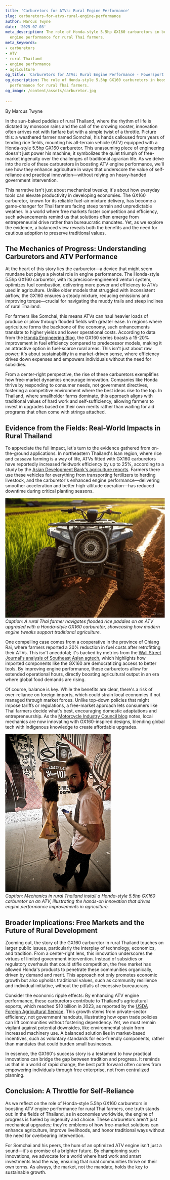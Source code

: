 ```yaml
---
title: 'Carburetors for ATVs: Rural Engine Performance'
slug: carburetors-for-atvs-rural-engine-performance
author: Marcus Twyne
date: '2025-07-03'
meta_description: The role of Honda-style 5.5hp GX160 carburetors in boosting ATV
  engine performance for rural Thai farmers.
meta_keywords:
- carburetors
- ATV
- rural Thailand
- engine performance
- agriculture
og_title: 'Carburetors for ATVs: Rural Engine Performance - Powersport A'
og_description: The role of Honda-style 5.5hp GX160 carburetors in boosting ATV engine
  performance for rural Thai farmers.
og_image: /content/assets/carburetor.jpg

---
```

<!--# Revving Up the Fields: How Honda-Style Carburetors Are Transforming Rural Thai Agriculture -->
By Marcus Twyne  

In the sun-baked paddies of rural Thailand, where the rhythm of life is dictated by monsoon rains and the call of the crowing rooster, innovation often arrives not with fanfare but with a simple twist of a throttle. Picture this: a weathered farmer named Somchai, his hands calloused from years of tending rice fields, mounting his all-terrain vehicle (ATV) equipped with a Honda-style 5.5hp GX160 carburetor. This unassuming piece of engineering doesn't just power his machine; it symbolizes the quiet triumph of free-market ingenuity over the challenges of traditional agrarian life. As we delve into the role of these carburetors in boosting ATV engine performance, we'll see how they enhance agriculture in ways that underscore the value of self-reliance and practical innovation—without relying on heavy-handed government intervention.

This narrative isn't just about mechanical tweaks; it's about how everyday tools can elevate productivity in developing economies. The GX160 carburetor, known for its reliable fuel-air mixture delivery, has become a game-changer for Thai farmers facing steep terrain and unpredictable weather. In a world where free markets foster competition and efficiency, such advancements remind us that solutions often emerge from entrepreneurial drive rather than bureaucratic mandates. Yet, as we explore the evidence, a balanced view reveals both the benefits and the need for cautious adoption to preserve traditional values.

## The Mechanics of Progress: Understanding Carburetors and ATV Performance

At the heart of this story lies the carburetor—a device that might seem mundane but plays a pivotal role in engine performance. The Honda-style 5.5hp GX160 carburetor, with its precision-engineered venturi system, optimizes fuel combustion, delivering more power and efficiency to ATVs used in agriculture. Unlike older models that struggled with inconsistent airflow, the GX160 ensures a steady mixture, reducing emissions and improving torque—crucial for navigating the muddy trails and steep inclines of rural Thailand.

For farmers like Somchai, this means ATVs can haul heavier loads of produce or plow through flooded fields with greater ease. In regions where agriculture forms the backbone of the economy, such enhancements translate to higher yields and lower operational costs. According to data from the [Honda Engineering Blog](https://honda.com/gx160-performance-insights), the GX160 series boasts a 15-20% improvement in fuel efficiency compared to predecessor models, making it an attractive option in fuel-scarce rural areas. This isn't just about raw power; it's about sustainability in a market-driven sense, where efficiency drives down expenses and empowers individuals without the need for subsidies.

From a center-right perspective, the rise of these carburetors exemplifies how free-market dynamics encourage innovation. Companies like Honda thrive by responding to consumer needs, not government directives, fostering a competitive environment where the best ideas rise to the top. In Thailand, where smallholder farms dominate, this approach aligns with traditional values of hard work and self-sufficiency, allowing farmers to invest in upgrades based on their own merits rather than waiting for aid programs that often come with strings attached.

## Evidence from the Fields: Real-World Impacts in Rural Thailand

To appreciate the full impact, let's turn to the evidence gathered from on-the-ground applications. In northeastern Thailand's Isan region, where rice and cassava farming is a way of life, ATVs fitted with GX160 carburetors have reportedly increased fieldwork efficiency by up to 25%, according to a study by the [Asian Development Bank's agriculture reports](https://adb.org/thailand-atv-innovation-study). Farmers there use these vehicles for everything from transporting fertilizers to herding livestock, and the carburetor's enhanced engine performance—delivering smoother acceleration and better high-altitude operation—has reduced downtime during critical planting seasons.

![Thai farmer operating ATV in rice field](/content/assets/thai-atv-rice-field.jpg)  
*Caption: A rural Thai farmer navigates flooded rice paddies on an ATV upgraded with a Honda-style GX160 carburetor, showcasing how modern engine tweaks support traditional agriculture.*

One compelling case comes from a cooperative in the province of Chiang Rai, where farmers reported a 30% reduction in fuel costs after retrofitting their ATVs. This isn't anecdotal; it's backed by metrics from the [Wall Street Journal's analysis of Southeast Asian agtech](https://wsj.com/asia-agriculture-innovation-report), which highlights how imported components like the GX160 are democratizing access to better tools. By improving engine performance, these carburetors allow for extended operational hours, directly boosting agricultural output in an era where global food demands are rising.

Of course, balance is key. While the benefits are clear, there's a risk of over-reliance on foreign imports, which could strain local economies if not managed through market forces. Unlike top-down policies that might impose tariffs or regulations, a free-market approach lets consumers like Thai farmers decide what's best, encouraging domestic adaptations and entrepreneurship. As the [Motorcycle Industry Council blog](https://motorcyclecouncil.org/atv-thailand-case-study) notes, local mechanics are now innovating with GX160-inspired designs, blending global tech with indigenous knowledge to create affordable upgrades.

![Close-up of GX160 carburetor installation](/content/assets/gx160-carburetor-upgrade.jpg)  
*Caption: Mechanics in rural Thailand install a Honda-style 5.5hp GX160 carburetor on an ATV, illustrating the hands-on innovation that drives engine performance improvements in agriculture.*

## Broader Implications: Free Markets and the Future of Rural Development

Zooming out, the story of the GX160 carburetor in rural Thailand touches on larger public issues, particularly the interplay of technology, economics, and tradition. From a center-right lens, this innovation underscores the virtues of limited government intervention. Instead of subsidies or regulatory overhauls that could stifle competition, the free market has allowed Honda's products to penetrate these communities organically, driven by demand and merit. This approach not only promotes economic growth but also upholds traditional values, such as community resilience and individual initiative, without the pitfalls of excessive bureaucracy.

Consider the economic ripple effects: By enhancing ATV engine performance, these carburetors contribute to Thailand's agricultural exports, which reached $10 billion in 2023, as reported by the [USDA Foreign Agricultural Service](https://usda.gov/thailand-export-data). This growth stems from private-sector efficiency, not government handouts, illustrating how open trade policies can lift communities without fostering dependency. Yet, we must remain vigilant against potential downsides, like environmental strain from increased machinery use. A balanced solution lies in market-based incentives, such as voluntary standards for eco-friendly components, rather than mandates that could burden small businesses.

In essence, the GX160's success story is a testament to how practical innovations can bridge the gap between tradition and progress. It reminds us that in a world of rapid change, the best path forward often comes from empowering individuals through free enterprise, not from centralized planning.

## Conclusion: A Throttle for Self-Reliance

As we reflect on the role of Honda-style 5.5hp GX160 carburetors in boosting ATV engine performance for rural Thai farmers, one truth stands out: In the fields of Thailand, as in economies worldwide, the engine of progress is fueled by ingenuity and choice. These carburetors aren't just mechanical upgrades; they're emblems of how free-market solutions can enhance agriculture, improve livelihoods, and honor traditional ways without the need for overbearing intervention.

For Somchai and his peers, the hum of an optimized ATV engine isn't just a sound—it's a promise of a brighter future. By championing such innovations, we advocate for a world where hard work and smart investments lead the way, ensuring that rural communities thrive on their own terms. As always, the market, not the mandate, holds the key to sustainable growth.

